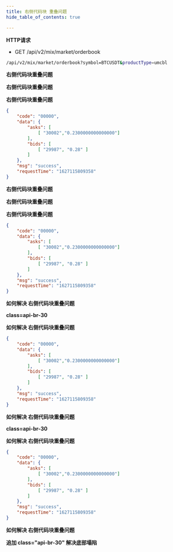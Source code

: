 ```yaml
---
title: 右侧代码块 重叠问题
hide_table_of_contents: true

---
```


**HTTP请求**

- GET /api/v2/mix/market/orderbook


```bash title=请求示例
/api/v2/mix/market/orderbook?symbol=BTCUSDT&productType=umcbl
```

**右侧代码块重叠问题**

**右侧代码块重叠问题**

**右侧代码块重叠问题**


```json title=返回示例
{
    "code": "00000",
    "data": {
        "asks": [
            [ "30002","0.2300000000000000"]
        ],
        "bids": [
            [ "29987", "0.28" ]
        ]
    },
    "msg": "success",
    "requestTime": "1627115809358"
}
```

**右侧代码块重叠问题**

**右侧代码块重叠问题**

**右侧代码块重叠问题**


```json title=返回示例
{
    "code": "00000",
    "data": {
        "asks": [
            [ "30002","0.2300000000000000"]
        ],
        "bids": [
            [ "29987", "0.28" ]
        ]
    },
    "msg": "success",
    "requestTime": "1627115809358"
}
```

**如何解决 右侧代码块重叠问题**

**class=api-br-30**

**如何解决 右侧代码块重叠问题**

<div class="api-br-30"></div>

```json title=返回示例
{
    "code": "00000",
    "data": {
        "asks": [
            [ "30002","0.2300000000000000"]
        ],
        "bids": [
            [ "29987", "0.28" ]
        ]
    },
    "msg": "success",
    "requestTime": "1627115809358"
}
```

**如何解决 右侧代码块重叠问题**

**class=api-br-30**

**如何解决 右侧代码块重叠问题**

<div class="api-br-30"></div>

```json title=返回示例
{
    "code": "00000",
    "data": {
        "asks": [
            [ "30002","0.2300000000000000"]
        ],
        "bids": [
            [ "29987", "0.28" ]
        ]
    },
    "msg": "success",
    "requestTime": "1627115809358"
}
```

**如何解决 右侧代码块重叠问题**

<div class="api-br-30"></div>

**追加 class="api-br-30" 解决底部塌陷**








